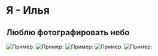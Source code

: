 # Я - Илья
## Люблю фотографировать небо
<image src="/About me/Sky.jpg" alt="Пример:">   <image src="/About me/Sky2.jpg" alt="Пример:">
<image src="/About me/Sky3.jpg" alt="Пример:">   <image src="/About me/Sky4.jpg" alt="Пример:">
<image src="/About me/Sky5.jpg" alt="Пример:">  